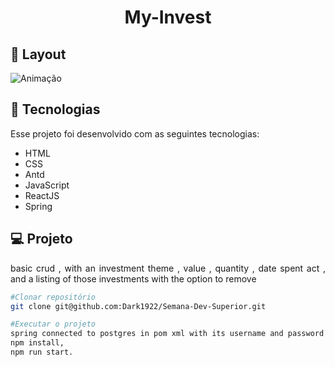 
<h1 align="center">  My-Invest </h1>


## 🔖 Layout 


![Animação](https://user-images.githubusercontent.com/48605830/120934395-a182c380-c6d4-11eb-8164-5cc33f54397e.gif)



## 🚀 Tecnologias

Esse projeto foi desenvolvido com as seguintes tecnologias:

- HTML
- CSS
- Antd
- JavaScript
- ReactJS
- Spring


## 💻 Projeto
<p align="justify"> basic crud , with an investment theme , value , quantity , date spent act , and a listing of those investments with the option to remove  </p>

```bash
#Clonar repositório
git clone git@github.com:Dark1922/Semana-Dev-Superior.git

#Executar o projeto
spring connected to postgres in pom xml with its username and password
npm install,
npm run start.
```
